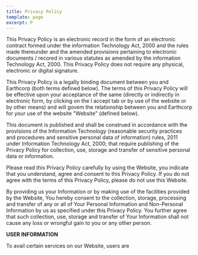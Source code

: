 ```yaml
---
title: Privacy Policy
template: page
excerpt: P
---
```

This Privacy Policy is an electronic record in the form of an electronic contract formed under the information Technology Act, 2000 and the rules made thereunder and the amended provisions pertaining to electronic documents / recored in various statutes as amended by the information Technology Act, 2000. This Privacy Policy does not require any physical, electronic or digital signature.

This Privacy Policy is a legally binding document between you and Earthcorp (both terms defined below). The terms of this Privacy Policy will be effective upon your acceptance of the same (directly or indirectly in electronic form, by clicking on the I accept tab or by use of the website or by other means) and will govem the relationship between you and Earthcorp for your use of the website "Website" (defined below).

This document is published and shall be construed in accordance with the provisions of the Information Technology (reasonable security practices and procedures and sensitive personal data of information) rules, 2011 under Information Technology Act, 2000; that require publishing of the Privacy Policy for collection, use, storage and transfer of sensitive personal data or information.

Please read this Privacy Policy carefully by using the Website, you indicate that you understand, agree and consent to this Privacy Policy. If you do not agree with the terms of this Privacy Policy, please do not use this Website.

By providing us your Information or by making use of the facilities provided by the Website, You hereby consent to the collection, storage, processing and transfer of any or all of Your Personal Information and Non-Personal Information by us as specified under this Privacy Policy. You further agree that such collection, use, storage and transfer of Your Information shall not cause any loss or wrongful gain to you or any other person. 

**USER INFORMATION**

To avail certain services on our Website, users are 



